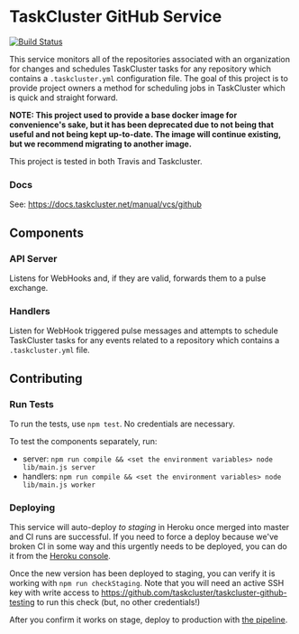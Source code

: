 TaskCluster GitHub Service
==========================
[![Build Status](https://travis-ci.org/taskcluster/taskcluster-github.svg?branch=master)](https://travis-ci.org/taskcluster/taskcluster-github)

This service monitors all of the repositories associated with an organization for changes and schedules TaskCluster tasks for any repository which contains a `.taskcluster.yml` configuration file. The goal of this project is to provide project owners a method for scheduling jobs in TaskCluster which is quick and straight forward.

**NOTE: This project used to provide a base docker image for convenience's sake, but it has been deprecated due to not being that useful and not being kept up-to-date. The image will continue existing, but we recommend migrating to another image.**

This project is tested in both Travis and Taskcluster.

### Docs
See: https://docs.taskcluster.net/manual/vcs/github

## Components

### API Server
Listens for WebHooks and, if they are valid, forwards them to a pulse exchange.

### Handlers
Listen for WebHook triggered pulse messages and attempts to schedule TaskCluster tasks for any events related to a repository which contains a `.taskcluster.yml` file.

## Contributing

### Run Tests
To run the tests, use `npm test`.  No credentials are necessary.

To test the components separately, run:
- server: `npm run compile && <set the environment variables> node lib/main.js server`
- handlers: `npm run compile && <set the environment variables> node lib/main.js worker`

### Deploying

This service will auto-deploy *to staging* in Heroku once merged into master
and CI runs are successful. If you need to force a deploy because we've broken
CI in some way and this urgently needs to be deployed, you can do it from the
[Heroku
console](https://dashboard-preview.heroku.com/apps/taskcluster-github/deploy/github).

Once the new version has been deployed to staging, you can verify it is working
with `npm run checkStaging`.  Note that you will need an active SSH key with
write access to https://github.com/taskcluster/taskcluster-github-testing to
run this check (but, no other credentials!)

After you confirm it works on stage, deploy to production with [the
pipeline](https://dashboard.heroku.com/pipelines/b867da9f-e443-4ddd-b8b1-2209532897b4).
